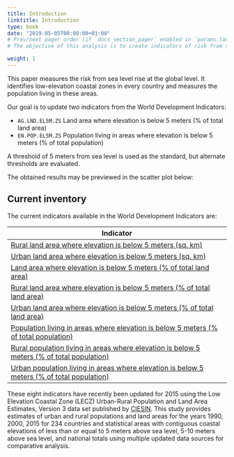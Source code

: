 ```yaml
---
title: Introduction
linktitle: Introduction
type: book
date: "2019-05-05T00:00:00+01:00"
# Prev/next pager order (if `docs_section_pager` enabled in `params.toml`)
# The objective of this analysis is to create indicators of risk from sea level rise for the whole world. 

weight: 1
---
```


This paper measures the risk from sea level rise at the global level. It identifies low-elevation coastal zones in every country and measures the population living in these areas.  

Our goal is to update two indicators from the World Development Indicators: 
* `AG.LND.EL5M.ZS` Land area where elevation is below 5 meters (% of total land area) 
* `EN.POP.EL5M.ZS` Population living in areas where elevation is below 5 meters (% of total population) 

A threshold of 5 meters from sea level is used as the standard, but alternate thresholds are evaluated.  

The obtained results may be previewed in the scatter plot below:

<div class="flourish-embed flourish-scatter" data-src="visualisation/8615308"><script src="https://public.flourish.studio/resources/embed.js"></script></div>

## Current inventory

The current indicators available in the World Development Indicators are:

| Indicator                                                                                                                                            |
|------------------------------------------------------------------------------------------------------------------------------------------------------|
| [Rural land area where elevation is below 5 meters (sq. km)](https://data.worldbank.org/indicator/AG.LND.EL5M.RU.K2)                                 |
| [Urban land area where elevation is below 5 meters (sq. km)](https://data.worldbank.org/indicator/AG.LND.EL5M.UR.K2)                                 |
| [Land area where elevation is below 5 meters (% of total land area)](https://data.worldbank.org/indicator/AG.LND.EL5M.ZS)                            |
| [Rural land area where elevation is below 5 meters (% of total land area)](https://data.worldbank.org/indicator/AG.LND.EL5M.RU.ZS)                   |
| [Urban land area where elevation is below 5 meters (% of total land area)](https://data.worldbank.org/indicator/AG.LND.EL5M.UR.ZS)                   |
| [Population living in areas where elevation is below 5 meters (% of total population)](https://data.worldbank.org/indicator/EN.POP.EL5M.ZS)          |
| [Rural population living in areas where elevation is below 5 meters (% of total population)](https://data.worldbank.org/indicator/EN.POP.EL5M.RU.ZS) |
| [Urban population living in areas where elevation is below 5 meters (% of total population)](https://data.worldbank.org/indicator/EN.POP.EL5M.UR.ZS) |

These eight indicators have recently been updated for 2015 using the Low Elevation Coastal Zone (LECZ) Urban-Rural Population and Land Area Estimates, Version 3 data set published by [CIESIN](https://sedac.ciesin.columbia.edu/data/set/lecz-urban-rural-population-land-area-estimates-v3). This study provides estimates of urban and rural populations and land areas for the years 1990, 2000, 2015 for 234 countries and statistical areas with contiguous coastal elevations of less than or equal to 5 meters above sea level, 5-10 meters above sea level, and national totals using multiple updated data sources for comparative analysis.


